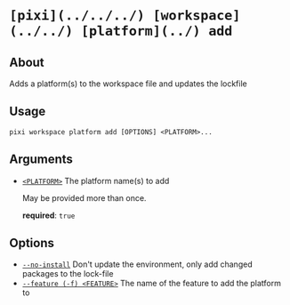 # `[pixi](../../../) [workspace](../../) [platform](../) add`

## About

Adds a platform(s) to the workspace file and updates the lockfile

## Usage

```text
pixi workspace platform add [OPTIONS] <PLATFORM>...

```

## Arguments

- [`<PLATFORM>`](#arg-%3CPLATFORM%3E) The platform name(s) to add

  May be provided more than once.

  **required**: `true`

## Options

- [`--no-install`](#arg---no-install) Don't update the environment, only add changed packages to the lock-file
- [`--feature (-f) <FEATURE>`](#arg---feature) The name of the feature to add the platform to
